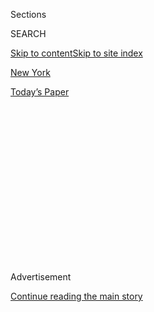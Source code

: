 <div id="app">

<div>

<div>

<div>

<div class="NYTAppHideMasthead css-1q2w90k e1suatyy0">

<div class="section css-ui9rw0 e1suatyy2">

<div class="css-eph4ug er09x8g0">

<div class="css-6n7j50">

</div>

<span class="css-1dv1kvn">Sections</span>

<div class="css-10488qs">

<span class="css-1dv1kvn">SEARCH</span>

</div>

[Skip to content](#site-content)[Skip to site index](#site-index)

</div>

<div id="masthead-section-label" class="css-1wr3we4 eaxe0e00">

[New
York](https://www.nytimes3xbfgragh.onion/section/nyregion)

</div>

<div class="css-10698na e1huz5gh0">

</div>

</div>

<div id="masthead-bar-one" class="section hasLinks css-15hmgas e1csuq9d3">

<div class="css-uqyvli e1csuq9d0">

</div>

<div class="css-1uqjmks e1csuq9d1">

</div>

<div class="css-9e9ivx">

[](https://myaccount.nytimes3xbfgragh.onion/auth/login?response_type=cookie&client_id=vi)

</div>

<div class="css-1bvtpon e1csuq9d2">

[Today’s
Paper](https://www.nytimes3xbfgragh.onion/section/todayspaper)

</div>

</div>

</div>

</div>

<div data-aria-hidden="false">

<div id="site-content" data-role="main">

<div>

<div class="css-1aor85t" style="opacity:0.000000001;z-index:-1;visibility:hidden">

<div class="css-1hqnpie">

<div class="css-epjblv">

<span class="css-17xtcya">[New
York](/section/nyregion)</span><span class="css-x15j1o">|</span><span class="css-fwqvlz">Michael
Cohen Says He Arranged Payments to Women at Trump’s
Direction</span>

</div>

<div class="css-k008qs">

<div class="css-1iwv8en">

<span class="css-18z7m18"></span>

<div>

</div>

</div>

<span class="css-1n6z4y">https://nyti.ms/2OUBjTy</span>

<div class="css-1705lsu">

<div class="css-4xjgmj">

<div class="css-4skfbu" data-role="toolbar" data-aria-label="Social Media Share buttons, Save button, and Comments Panel with current comment count" data-testid="share-tools">

  - 
  - 
  - 
  - 
    
    <div class="css-6n7j50">
    
    </div>

  - 
  - 

</div>

</div>

</div>

</div>

</div>

</div>

<div class="css-13pd83m">

</div>

<div id="top-wrapper" class="css-1sy8kpn">

<div id="top-slug" class="css-l9onyx">

Advertisement

</div>

[Continue reading the main
story](#after-top)

<div class="ad top-wrapper" style="text-align:center;height:100%;display:block;min-height:250px">

<div id="top" class="place-ad" data-position="top" data-size-key="top">

</div>

</div>

<div id="after-top">

</div>

</div>

<div id="sponsor-wrapper" class="css-1hyfx7x">

<div id="sponsor-slug" class="css-19vbshk">

Supported by

</div>

[Continue reading the main
story](#after-sponsor)

<div id="sponsor" class="ad sponsor-wrapper" style="text-align:center;height:100%;display:block">

</div>

<div id="after-sponsor">

</div>

</div>

<div class="css-1vkm6nb ehdk2mb0">

# Michael Cohen Says He Arranged Payments to Women at Trump’s Direction

</div>

![<span class="css-16f3y1r e13ogyst0">Michael D. Cohen, President
Trump’s former lawyer, has pleaded guilty to violating federal
campaign finance laws and has implicated Mr. Trump. Here is how their
relationship has
evolved.</span><span class="css-cch8ym"><span class="css-1dv1kvn">Credit</span><span class="css-cnj6d5 e1z0qqy90" itemprop="copyrightHolder"><span class="css-1ly73wi e1tej78p0">Credit...</span><span>Andres
Kudacki for The New York
Times</span></span></span>](https://static01.graylady3jvrrxbe.onion/images/2018/08/22/us/politics/22dc-assess3/22dc-assess3-videoSixteenByNine3000.jpg)

<div class="css-xt80pu e12qa4dv0">

<div class="css-18e8msd">

<div class="css-vp77d3 epjyd6m0">

<div class="css-1baulvz">

By [<span class="css-1baulvz" itemprop="name">William K.
Rashbaum</span>](http://www.nytimes3xbfgragh.onion/by/william-k-rashbaum),
[<span class="css-1baulvz" itemprop="name">Maggie
Haberman</span>](http://www.nytimes3xbfgragh.onion/by/maggie-haberman),
[<span class="css-1baulvz" itemprop="name">Ben
Protess</span>](http://www.nytimes3xbfgragh.onion/by/ben-protess) and
[<span class="css-1baulvz last-byline" itemprop="name">Jim
Rutenberg</span>](http://www.nytimes3xbfgragh.onion/by/jim-rutenberg)

</div>

</div>

  - Aug. 21,
    2018

  - 
    
    <div class="css-4xjgmj">
    
    <div class="css-d8bdto" data-role="toolbar" data-aria-label="Social Media Share buttons, Save button, and Comments Panel with current comment count" data-testid="share-tools">
    
      - 
      - 
      - 
      - 
        
        <div class="css-6n7j50">
        
        </div>
    
      - 
      - 
    
    </div>
    
    </div>

</div>

<div class="css-tk9fsr">

[Leer en
español](https://www.nytimes3xbfgragh.onion/es/2018/08/21/michael-cohen-cargos-trump "Read in Spanish")

</div>

</div>

<div class="section meteredContent css-1r7ky0e" name="articleBody" itemprop="articleBody">

<div class="css-1fanzo5 StoryBodyCompanionColumn">

<div class="css-53u6y8">

Michael D. Cohen, President Trump’s former lawyer, made the
extraordinary admission in court on Tuesday that Mr. Trump had directed
him to arrange payments to two women during the 2016 campaign to keep
them from speaking publicly about affairs they said they had with Mr.
Trump.

Mr. Cohen acknowledged the illegal payments while pleading guilty to
breaking campaign finance laws and other charges, a litany of crimes
that revealed both his shadowy involvement in Mr. Trump’s circle and his
own corrupt business dealings.

He told a judge in United States District Court in Manhattan that the
payments to the women were made “in coordination with and at the
direction of a candidate for federal office,” implicating the president
in a federal crime.

“I participated in this conduct, which on my part took place in
Manhattan, for the principal purpose of influencing the election” for
president in 2016, Mr. Cohen said.

</div>

</div>

<div class="css-1fanzo5 StoryBodyCompanionColumn">

<div class="css-53u6y8">

The plea represented a pivotal moment in the investigation into the
president, and the scene in the Manhattan courtroom was striking. Mr.
Cohen, a longtime lawyer for Mr. Trump — and loyal confidant — described
in plain-spoken language how Mr. Trump worked with him to cover up a
potential sex scandal that Mr. Trump feared would endanger his rising
candidacy.

</div>

</div>

![<span class="css-16f3y1r e13ogyst0">President Trump’s former lawyer
Michael Cohen has been sentenced to prison for offenses, including
paying women for their silence during the 2016 election. Here’s a look
at how this could affect the
president.</span><span class="css-cch8ym"><span class="css-1dv1kvn">Credit</span><span class="css-cnj6d5 e1z0qqy90" itemprop="copyrightHolder"><span class="css-1ly73wi e1tej78p0">Credit...</span><span>Chang
W. Lee/The New York
Times</span></span></span>](https://static01.graylady3jvrrxbe.onion/images/2018/12/13/nyregion/13cohen-promo2/13cohen-promo2-videoSixteenByNine3000-v4.jpg)

<div class="css-1fanzo5 StoryBodyCompanionColumn">

<div class="css-53u6y8">

Mr. Cohen also pleaded guilty to multiple counts of tax evasion and a
single count of bank fraud, capping a monthslong investigation by
Manhattan federal prosecutors who examined his personal business
dealings and his role in helping to arrange the financial deals with
women connected to Mr. Trump.

The plea came shortly before another blow to the president: His[former
campaign manager, Paul Manafort, was convicted in his financial fraud
trial in
Virginia](https://www.nytimes3xbfgragh.onion/2018/08/21/us/politics/paul-manafort-trial-verdict.html).
The special counsel, Robert S. Mueller III, had built a case that Mr.
Manafort hid millions of dollars in foreign accounts to evade taxes and
lied to banks to obtain millions of dollars in loans.

Mr. Trump’s lawyers have, for months, said privately that they
considered Mr. Cohen’s case to be potentially more problematic for the
president than the investigation by the special counsel.

</div>

</div>

<div class="css-1fanzo5 StoryBodyCompanionColumn">

<div class="css-53u6y8">

But Mr. Trump’s lawyer, Rudolph W. Giuliani, said in a statement after
Mr. Cohen’s plea, “There is no allegation of any wrongdoing against the
president in the government’s charges against Mr. Cohen.”

In federal court in Manhattan, Mr. Cohen made the admission about Mr.
Trump’s role in the payments to the women — an adult film actress and a
former Playboy playmate — as he pleaded guilty to two campaign finance
crimes.

One of those charges stemmed from a $130,000 payment he made to the
actress, Stephanie Clifford, better known as Stormy Daniels, in the
run-up to the 2016 presidential election.

Prosecutors said that Trump Organization executives were involved in
reimbursing Mr. Cohen for that payment, accepting his phony invoices
that listed it as a legal expense. The other charge concerned a
complicated arrangement in which a tabloid bought the rights to the
story about the former Playboy model, Karen McDougal, then killed it.

*\[*[*The scene inside the
courtroom*](https://www.nytimes3xbfgragh.onion/2018/08/21/nyregion/michael-cohen-guilty-glenlivet-trump.html)*:
“I had a glass of Glenlivet 12 on the rocks,” Mr. Cohen said when asked
whether he had taken medication or alcohol in the last 24 hours.\]*

Mr. Cohen’s plea was announced by Robert Khuzami, the deputy United
States attorney, along with senior officials from the F.B.I. and the
Internal Revenue Service. Addressing reporters outside the courthouse,
Mr. Khuzami said that Mr. Cohen had “decided that he was above the law,
and for that, he is going to pay a very, very serious price.”

</div>

</div>

<div class="css-1fanzo5 StoryBodyCompanionColumn">

<div class="css-53u6y8">

The plea agreement does not call for Mr. Cohen to cooperate with federal
prosecutors in Manhattan. Still, it does not preclude him from providing
information to them later or to [the special
counsel,](https://www.nytimes3xbfgragh.onion/2018/08/16/us/politics/special-counsel-investigation-mueller.html)
who is examining the Trump campaign’s possible involvement in Russia’s
interference in the 2016
campaign.

</div>

</div>

<div id="doc-basic-promo-182" class="section interactive-content interactive-size-scoop css-174j8de" data-id="100000006065941">

## Cohen’s Plea Deal and Charges

The plea agreement between Michael D. Cohen and prosecutors along with
the charges to which Mr. Cohen pleaded
guilty.

<div class="css-17ih8de interactive-body" data-sourceid="100000006065941">

![30 pages, 4.84
MB](https://int.graylady3jvrrxbe.onion/data/documenthelper/182-cohen-plea-deal/9bc6cd47e7c48e9f9469/optimized/thumbnail.png)

</div>

</div>

<div class="css-1fanzo5 StoryBodyCompanionColumn">

<div class="css-53u6y8">

If Mr. Cohen were to substantially assist the special counsel’s
investigation, Mr. Mueller could recommend a reduction in his sentence.

Mr. Cohen had been the president’s longtime fixer, handling some of his
most sensitive personal matters over a decade at the Trump Organization.
He once said he would take a bullet for Mr. Trump.

As Mr. Cohen addressed the judge, admitting to the crimes he had
committed, the packed courtroom remained silent. Even when Mr. Cohen
made obvious references to Mr. Trump, referring to him as “the
candidate” and “a candidate for federal office,” spectators seemed to
listen raptly, with no gasps or audible reactions.

Mr. Cohen pleaded guilty to five counts of tax evasion for concealing
more than $4 million in personal income from 2012 to 2016 and to one
count of bank fraud, for failing to disclose $14 million in debts in an
application for a $500,000 home equity line of credit — the source of
his payment to Ms. Clifford.

He also pleaded guilty to making an excessive campaign contribution and
causing an unlawful corporate contribution during the 2016 election
cycle.

He will be sentenced on Dec. 12 before Judge William H. Pauley III.
Though Mr. Cohen faces a maximum of 65 years in prison, the plea
agreement provides for a far more lenient sentence: The government
calculated the sentencing guidelines at from 51 to 63 months and the
defense put them at 46 to 57 months. A final guidelines determination
will be made by the Probation Department, but the ultimate sentence will
be determined by Judge Pauley.

</div>

</div>

<div class="css-1fanzo5 StoryBodyCompanionColumn">

<div class="css-53u6y8">

Mr. Cohen’s attorney, Lanny J. Davis, said Mr. Cohen had put his family
and country ahead of his loyalty to Mr. Trump.

“He stood up and testified under oath that Donald Trump directed him to
commit a crime by making payments to two women for the principal purpose
of influencing an election,” Mr. Davis said. “If those payments were a
crime for Michael Cohen, then why wouldn’t they be a crime for Donald
Trump?”

Looming over the negotiations between prosecutors and Mr. Cohen has been
the possibility of a presidential pardon. Mr. Trump reached out to Mr.
Cohen by phone a few days after the F.B.I. raids, and they had dinner
together a month earlier in March, at Mr. Trump’s private club in
Florida, Mar-a-Lago.

Mr. Cohen’s lawyer had loosely raised the issue of a pardon with an
attorney for Mr. Trump several months ago, according to two people with
knowledge of the conversations.

By striking a deal with Mr. Cohen that includes prison time, federal
authorities were aware of the risk that the president might pardon him,
said another person briefed on the matter. But it is also possible that
Mr. Cohen could eventually cooperate.

Prosecutors charged that Mr. Cohen’s $130,000 payment to Ms. Clifford
was effectively a donation to Mr. Trump’s campaign, because by securing
her silence it improved his electoral fortunes, and thus violated 2016
campaign finance law prohibitions against donations of more than $2,700
in a general election.

Mr. Cohen also pleaded guilty to “causing” an illegal corporate donation
to Mr. Trump through his involvement in a $150,000 payment American
Media Inc. made to Ms. McDougal in late summer 2016 to buy the rights to
her story, effectively securing her silence for the remainder of the
campaign.

</div>

</div>

<div class="css-1fanzo5 StoryBodyCompanionColumn">

<div class="css-53u6y8">

Corporations are prohibited from coordinating political spending with
candidates or their representatives. Mr. Cohen signed papers a month
later to purchase the rights to her agreement from A.M.I., but the
publisher backed out of the deal at the last minute.

The prosecutors filled in several blanks in a story that has been
unfolding for months about the lengths to which Mr. Cohen went during
the campaign to help his boss stave off embarrassing news about alleged
affairs ahead of Election Day.

</div>

</div>

![<span class="css-16f3y1r e13ogyst0">Here’s a guide to understanding
the White House scandal after Michael Cohen’s admission that President
Trump directed him to give the porn star Stormy Daniels hush
money.</span>](https://static01.graylady3jvrrxbe.onion/images/2018/03/09/us/politics/PRE_COHEN_COVER-IMAGE_v3_BW/PRE_COHEN_COVER-IMAGE_v3_BW-videoSixteenByNineJumbo1600.jpg)

<div class="css-1fanzo5 StoryBodyCompanionColumn">

<div class="css-53u6y8">

And the charges confirmed that what might have seemed on the surface to
have been only tawdry allegations involving an adult entertainment star
and a former Playboy model may actually carry legal and political
implications for a sitting
president.

</div>

</div>

<div id="cohen-trump-connection" class="section interactive-content interactive-size-scoop css-174j8de" data-id="100000006065958">

<div class="css-17ih8de interactive-body" data-sourceid="100000006065958">

<div id="g-cohen-box" class="ai2html ai2html-box-v5">

<div id="g-cohen-Artboard_1" class="g-artboard" data-aspect-ratio="0.875" data-min-width="600">

![](data:image/gif;base64,R0lGODlhCgAKAIAAAB8fHwAAACH5BAEAAAAALAAAAAAKAAoAAAIIhI+py+0PYysAOw==)

<div id="g-ai0-1" class="g-text g-aiAbs g-aiPointText" style="top:17.2542%;margin-top:-19.4px;left:32.0088%;margin-left:-42.5px;width:85px;">

Michael

D.
Cohen

</div>

<div id="g-ai0-2" class="g-text g-aiAbs g-aiPointText" style="top:25.2775%;margin-top:-19.4px;left:11.0295%;margin-left:-54px;width:108px;">

who paid

$130,000
to

</div>

<div id="g-ai0-3" class="g-text g-aiAbs g-aiPointText" style="top:28.0764%;margin-top:-38.6px;left:72.1073%;margin-left:-49px;width:98px;">

who

negotiated

payment

between

</div>

<div id="g-ai0-4" class="g-text g-aiAbs" style="top:40.379%;left:31.7487%;margin-left:-42.5px;width:14.1667%;">

says he made

the payments

at the direction
of

</div>

<div id="g-ai0-5" class="g-text g-aiAbs g-aiPointText" style="top:51.0151%;margin-top:-29px;left:90.0155%;margin-left:-42.5px;width:85px;">

The

National

Enquirer

</div>

<div id="g-ai0-6" class="g-Layer_1 g-aiAbs g-aiPointText" style="top:62.6769%;margin-top:-29px;left:11.1613%;margin-left:-46.5px;width:93px;">

Stephanie

Clifford

</div>

<div id="g-ai0-7" class="g-Layer_1 g-aiAbs g-aiPointText" style="top:61.2775%;margin-top:-19.4px;left:53.1621%;margin-left:-46.5px;width:93px;">

Karen

McDougal

</div>

<div id="g-ai0-8" class="g-text g-aiAbs g-aiPointText" style="top:72.0705%;margin-top:-19.4px;left:89.9027%;margin-left:-68.5px;width:137px;">

whose

chief executive
is

</div>

<div id="g-ai0-9" class="g-text g-aiAbs g-aiPointText" style="top:73.0909%;margin-top:-19.4px;left:10.9695%;margin-left:-70px;width:140px;">

to cover up an

alleged affair
with

</div>

<div id="g-ai0-10" class="g-text g-aiAbs g-aiPointText" style="top:73.0909%;margin-top:-19.4px;left:53.2193%;margin-left:-70px;width:140px;">

to cover up an

alleged affair
with

</div>

<div id="g-ai0-11" class="g-text g-aiAbs g-aiPointText" style="top:87.9597%;margin-top:-19.4px;left:71.9492%;margin-left:-54px;width:108px;">

is a longtime

friend
of

</div>

<div id="g-ai0-12" class="g-Layer_1 g-aiAbs g-aiPointText" style="top:96.1172%;margin-top:-19.4px;left:31.9278%;margin-left:-43px;width:86px;">

Donald
J.

Trump

</div>

<div id="g-ai0-13" class="g-Layer_1 g-aiAbs g-aiPointText" style="top:96.1172%;margin-top:-19.4px;left:90.0651%;margin-left:-38px;width:76px;">

David
J.

Pecker

</div>

</div>

<div id="g-cohen-Artboard_1_copy" class="g-artboard" data-aspect-ratio="0.386" data-min-width="300" data-max-width="599">

![](data:image/gif;base64,R0lGODlhCgAKAIAAAB8fHwAAACH5BAEAAAAALAAAAAAKAAoAAAIIhI+py+0PYysAOw==)

<div id="g-ai1-1" class="g-text g-aiAbs g-aiPointText" style="top:12.2383%;margin-top:-8.2px;left:50.0195%;margin-left:-60.5px;width:121px;">

Michael D.
Cohen

</div>

<div id="g-ai1-2" class="g-text g-aiAbs g-aiPointText" style="top:24.1448%;margin-top:-23.8px;left:15.8382%;margin-left:-40.5px;width:81px;">

who
paid

$130,000

to

</div>

<div id="g-ai1-3" class="g-text g-aiAbs g-aiPointText" style="top:24.1448%;margin-top:-23.8px;left:49.4512%;margin-left:-59px;width:118px;">

says he made

the payments

at the direction
of

</div>

<div id="g-ai1-4" class="g-text g-aiAbs g-aiPointText" style="top:25.1474%;margin-top:-31.6px;left:83.4535%;margin-left:-41.5px;width:83px;">

who

negotiated

payment

between

</div>

<div id="g-ai1-5" class="g-text g-aiAbs g-aiPointText" style="top:46.8913%;margin-top:-23.8px;left:87.3874%;margin-left:-36.5px;width:73px;">

The

National

Enquirer

</div>

<div id="g-ai1-6" class="g-Layer_1 g-aiAbs g-aiPointText" style="top:48.9479%;margin-top:-23.8px;left:16.1126%;margin-left:-40px;width:80px;">

Stephanie

Clifford

</div>

<div id="g-ai1-7" class="g-Layer_1 g-aiAbs g-aiPointText" style="top:47.9453%;margin-top:-16px;left:57.5163%;margin-left:-40px;width:80px;">

Karen

McDougal

</div>

<div id="g-ai1-8" class="g-text g-aiAbs g-aiPointText" style="top:65.8929%;margin-top:-31.6px;left:15.7181%;margin-left:-37.5px;width:75px;">

to cover

up an

alleged

affair
with

</div>

<div id="g-ai1-9" class="g-text g-aiAbs g-aiPointText" style="top:65.8929%;margin-top:-31.6px;left:57.3848%;margin-left:-37.5px;width:75px;">

to cover

up an

alleged

affair
with

</div>

<div id="g-ai1-10" class="g-text g-aiAbs g-aiPointText" style="top:65.8929%;margin-top:-31.6px;left:87.4362%;margin-left:-38.5px;width:77px;">

whose

chief

executive

is

</div>

<div id="g-ai1-11" class="g-Layer_1 g-aiAbs g-aiPointText" style="top:87.2769%;margin-top:-16px;left:87.5215%;margin-left:-33px;width:66px;">

David
J.

Pecker

</div>

<div id="g-ai1-12" class="g-Layer_1 g-aiAbs g-aiPointText" style="top:87.2769%;margin-top:-16px;left:46.1859%;margin-left:-37px;width:74px;">

Donald
J.

Trump

</div>

<div id="g-ai1-13" class="g-text g-aiAbs g-aiPointText" style="top:93.6564%;margin-top:-31.6px;left:67.9336%;margin-left:-36.5px;width:73px;">

is a

longtime

friend

of

</div>

</div>

</div>

</div>

By The New York Times

</div>

<div class="css-1fanzo5 StoryBodyCompanionColumn">

<div class="css-53u6y8">

Prosecutors left little doubt that A.M.I. Inc., owner of The National
Enquirer, became a de facto campaign proxy for Mr. Cohen in his efforts
on behalf of Mr. Trump.

According to court papers, the publisher agreed in August 2015, months
before the first primaries, to look out for damaging stories about Mr.
Trump and his alleged affairs with women during talks with Mr. Cohen and
“one or more” members of Mr. Trump’s campaign.

</div>

</div>

<div class="css-1fanzo5 StoryBodyCompanionColumn">

<div class="css-53u6y8">

The tabloid company agreed to identify those stories “so they could be
purchased and their publication avoided,” the prosecutors said on
Tuesday — an inverted role for a tabloid scandal sheet such as The
Enquirer, which went on to savage Mr. Trump’s opponents while promoting
and protecting him.

That deal led to the arrangement with Ms. McDougal, which was struck in
August 2016. It only came together, prosecutors said, after Mr. Cohen
promised A.M.I. it would be reimbursed for the McDougal payment.

But prosecutors also reported for the first time that A.M.I. was
intimately involved in the arrangement with Ms. Clifford. The tabloid
connected Mr. Cohen with the lawyer who had negotiated the McDougal
contract, Keith Davidson. Mr. Davidson also had Ms. Clifford as a client
and later hashed out the agreement for Ms. Clifford’s silence.

Prosecutors said in court papers that when Mr. Cohen initially failed to
finalize the deal, an editor at A.M.I. — a likely reference to Dylan
Howard, the company’s chief content officer — alerted Mr. Cohen that
there was a risk that Ms. Clifford would sell her story to another media
company, one that would publish it.

Mr. Cohen’s admission that he broke the law by paying off Ms. Clifford
was a remarkable turnaround from the legal and publicity battle that he
and his lawyers had waged against her. Ms. Clifford and her lawyer,
Michael Avenatti, have hounded Mr. Cohen since May, taunting him on
social media and predicting his indictment.

Mr. Cohen’s lawyers frequently fired back, accusing Mr. Avenatti of
“fanning a media storm” and of “smearing” Mr. Cohen in a relentless
series of televised appearances.

“I predicted this a long time ago before the warrants were even
executed,” Mr. Avenatti said on Tuesday. “We feel extremely vindicated.”

</div>

</div>

<div class="css-1fanzo5 StoryBodyCompanionColumn">

<div class="css-53u6y8">

Mr. Cohen’s plea culminates a long-running inquiry that became publicly
known in April when F.B.I. agents armed with search warrants [raided his
office](https://www.nytimes3xbfgragh.onion/2018/04/09/us/politics/fbi-raids-office-of-trumps-longtime-lawyer-michael-cohen.html),
apartment and hotel room, hauling away reams of documents, including
pieces of paper salvaged from a shredder, and millions of electronic
files contained on a series of cellphones, iPads and computers.

Lawyers for Mr. Cohen and Mr. Trump spent the next four months working
with a court-appointed special master to review the documents and data
files to determine whether any of the materials were subject to
attorney-client privilege and should not be made available to the
government.

The special master, Barbara S. Jones, who completed her review last
week, issued a series of reports in recent months, finding that only a
fraction of the materials were privileged and the rest could be provided
to prosecutors for their investigation.

On Monday, the judge overseeing the review, Kimba M. Wood of Federal
District Court in Manhattan, issued an order adopting Ms. Jones’s
findings and ending the review process.

It was unclear on Tuesday what role the materials that Ms. Jones
reviewed, which were made available to prosecutors on a rolling basis,
may have had in the charges against Mr. Cohen.

One collateral effect of Mr. Cohen’s plea agreement is that it may allow
Mr. Avenatti, Ms. Clifford’s lawyer, to proceed with a deposition of Mr.
Trump in a lawsuit that Ms. Clifford filed accusing the president of
breaking a nondisclosure agreement concerning their affair.

The lawsuit had been stayed by a judge pending the resolution of Mr.
Cohen’s criminal case. Mr. Avenatti wrote on Twitter on Tuesday that he
would now seek to force Mr. Trump to testify “under oath about what he
knew, when he knew it and what he did about it.”

</div>

</div>

</div>

<div>

</div>

<div>

</div>

<div>

</div>

<div>

<div id="bottom-wrapper" class="css-1ede5it">

<div id="bottom-slug" class="css-l9onyx">

Advertisement

</div>

[Continue reading the main
story](#after-bottom)

<div id="bottom" class="ad bottom-wrapper" style="text-align:center;height:100%;display:block;min-height:90px">

</div>

<div id="after-bottom">

</div>

</div>

</div>

</div>

</div>

## Site Index

<div>

</div>

## Site Information Navigation

  - [© <span>2020</span> <span>The New York Times
    Company</span>](https://help.nytimes3xbfgragh.onion/hc/en-us/articles/115014792127-Copyright-notice)

<!-- end list -->

  - [NYTCo](https://www.nytco.com/)
  - [Contact
    Us](https://help.nytimes3xbfgragh.onion/hc/en-us/articles/115015385887-Contact-Us)
  - [Work with us](https://www.nytco.com/careers/)
  - [Advertise](https://nytmediakit.com/)
  - [T Brand Studio](http://www.tbrandstudio.com/)
  - [Your Ad
    Choices](https://www.nytimes3xbfgragh.onion/privacy/cookie-policy#how-do-i-manage-trackers)
  - [Privacy](https://www.nytimes3xbfgragh.onion/privacy)
  - [Terms of
    Service](https://help.nytimes3xbfgragh.onion/hc/en-us/articles/115014893428-Terms-of-service)
  - [Terms of
    Sale](https://help.nytimes3xbfgragh.onion/hc/en-us/articles/115014893968-Terms-of-sale)
  - [Site
    Map](https://spiderbites.nytimes3xbfgragh.onion)
  - [Help](https://help.nytimes3xbfgragh.onion/hc/en-us)
  - [Subscriptions](https://www.nytimes3xbfgragh.onion/subscription?campaignId=37WXW)

</div>

</div>

</div>

</div>

